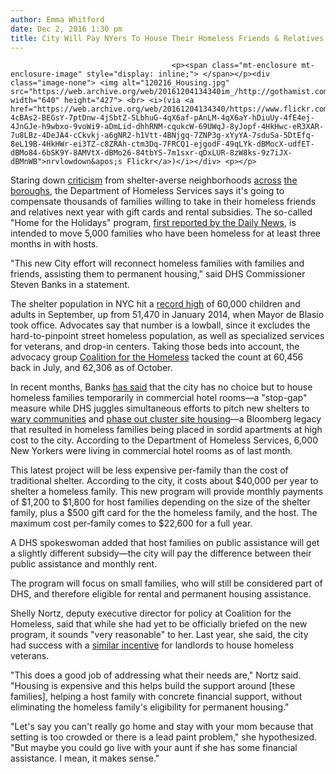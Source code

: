 ```yaml
---
author: Emma Whitford
date: Dec 2, 2016 1:30 pm
title: City Will Pay NYers To House Their Homeless Friends & Relatives
---
```


	
										<p><span class="mt-enclosure mt-enclosure-image" style="display: inline;"> </span></p><div class="image-none"> <img alt="120216_Housing.jpg" src="https://web.archive.org/web/20161204134340im_/http://gothamist.com/attachments/nyc_ewhitford/120216_Housing.jpg" width="640" height="427"> <br> <i>(via <a href="https://web.archive.org/web/20161204134340/https://www.flickr.com/photos/nrvlowdown/2100496565/in/photolist-4cBAs2-BEGsY-7ptDnw-4jSbtZ-5LbhuG-4qX6af-pAnLM-4qX6aY-hDiuUy-4fE4ej-4JnGJe-h9wbxo-9voWi9-aDmLid-dhhRNM-cqukcW-69UWqJ-8yJopf-4HkHwc-eR3XAR-7u8LBz-4DeJA4-cCkvkj-a6gNR2-h1Vtt-4BNjgq-7ZNP3g-xYyYA-7sduSa-5DtEfq-8eL19B-4HkHWr-ei3TZ-c8ZRAh-ctm3Dq-7FRCQ1-ejgodF-49qLYk-dBMocX-udfET-dBMo84-6bSK9Y-8AMVtX-dBMo26-84tbYS-7m1sxr-qDxLUR-8zW8ks-9z7iJX-dBMnWB">nrvlowdown&apos;s Flickr</a>)</i></div> <p></p>

<p>Staring down <a href="https://web.archive.org/web/20161204134340/http://gothamist.com/2016/10/11/city_says_maspeth_hotel_owner_backe.php">criticism</a> from shelter-averse neighborhoods <a href="https://web.archive.org/web/20161204134340/http://gothamist.com/2016/08/30/bed_stuy_homeless_drop_in.php">across</a> <a href="https://web.archive.org/web/20161204134340/http://gothamist.com/2016/10/31/madison_square_park_hotel.php">the</a> <a href="https://web.archive.org/web/20161204134340/http://gothamist.com/2016/10/11/maspeth_protesters_trash_de_blasio.php#photo-1">boroughs</a>, the Department of Homeless Services says it&apos;s going to compensate thousands of families willing to take in their homeless friends and relatives next year with gift cards and rental subsidies. The so-called &quot;Home for the Holidays&quot; program, <a href="https://web.archive.org/web/20161204134340/http://www.nydailynews.com/new-york/city-pay-new-yorkers-house-homeless-relatives-article-1.2895183">first reported by the Daily News</a>, is intended to move 5,000 families who have been homeless for at least three months in with hosts. </p>

<p>&quot;This new City effort will reconnect homeless families with families and friends, assisting them to permanent housing,&quot; said DHS Commissioner Steven Banks in a statement. </p>

<p>The shelter population in NYC hit a <a href="https://web.archive.org/web/20161204134340/http://gothamist.com/2016/09/30/homeless_in_nyc_hits_new_record_hig.php">record high</a> of 60,000 children and adults in September, up from 51,470 in January 2014, when Mayor de Blasio took office. Advocates say that number is a lowball, since it excludes the hard-to-pinpoint street homeless population, as well as specialized services for veterans, and drop-in centers. Taking those beds into account, the advocacy group <a href="https://web.archive.org/web/20161204134340/http://www.coalitionforthehomeless.org/">Coalition for the Homeless</a> tacked the count at 60,456 back in July, and 62,306 as of October. </p>

<p>In recent months, Banks <a href="https://web.archive.org/web/20161204134340/http://gothamist.com/2016/11/21/de_blasio_homelessness.php">has said</a> that the city has no choice but to house homeless families temporarily in commercial hotel rooms&#x2014;a &quot;stop-gap&quot; measure while DHS juggles simultaneous efforts to pitch new shelters to <a href="https://web.archive.org/web/20161204134340/http://gothamist.com/2016/09/01/maspeth_homeless_shelter.php">wary communities</a> and <a href="https://web.archive.org/web/20161204134340/http://gothamist.com/2016/01/04/homeless_cluster_site.php">phase out cluster site housing</a>&#x2014;a Bloomberg legacy that resulted in homeless families being placed in sordid apartments at high cost to the city. According to the Department of Homeless Services, 6,000 New Yorkers were living in commercial hotel rooms as of last month. </p>

<p>This latest project will be less expensive per-family than the cost of traditional shelter. According to the city, it costs about $40,000 per year to shelter a homeless family. This new program will provide monthly payments of $1,200 to $1,800 for host families depending on the size of the shelter family, plus a $500 gift card for the the homeless family, and the host. The maximum cost per-family comes to $22,600 for a full year. </p>

<p>A DHS spokeswoman added that host families on public assistance will get a slightly different subsidy&#x2014;the city will pay the difference between their public assistance and monthly rent.</p>

<p>The program will focus on small families, who will still be considered part of DHS, and therefore eligible for rental and permanent housing assistance. </p>

<p>Shelly Nortz, deputy executive director for policy at Coalition for the Homeless, said that while she had yet to be officially briefed on the new program, it sounds &quot;very reasonable&quot; to her. Last year, she said, the city had success with a <a href="https://web.archive.org/web/20161204134340/https://www1.nyc.gov/site/dhs/outreach/veteran-incentives.page">similar incentive</a> for landlords to house homeless veterans. </p>

<p>&quot;This does a good job of addressing what their needs are,&quot; Nortz said. &quot;Housing is expensive and this helps build the support around [these families], helping a host family with concrete financial support, without eliminating the homeless family&apos;s eligibility for permanent housing.&quot; </p>

<p>&quot;Let&apos;s say you can&apos;t really go home and stay with your mom because that setting is too crowded or there is a lead paint problem,&quot; she hypothesized. &quot;But maybe you could go live with your aunt if she has some financial assistance. I mean, it makes sense.&quot; </p>					
										
									
				